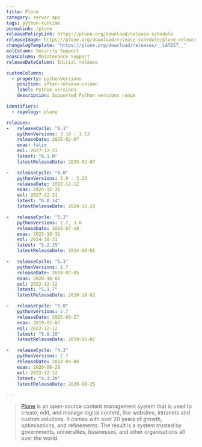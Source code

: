 ```yaml
---
title: Plone
category: server-app
tags: python-runtime
permalink: /plone
releasePolicyLink: https://plone.org/download/release-schedule
releaseImage: https://plone.org/download/release-schedule/plone-release-schedule-2025-01-23.png/@@images/image
changelogTemplate: "https://plone.org/download/releases/__LATEST__"
eolColumn: Security Support
eoasColumn: Maintenance Support
releaseDateColumn: Initial release

customColumns:
  - property: pythonVersions
    position: after-release-column
    label: Python versions
    description: Supported Python versions range

identifiers:
  - repology: plone

releases:
-   releaseCycle: "6.1"
    pythonVersions: 3.10 - 3.13
    releaseDate: 2025-02-07
    eoas: false
    eol: 2027-12-31
    latest: "6.1.0"
    latestReleaseDate: 2025-02-07

-   releaseCycle: "6.0"
    pythonVersions: 3.9 - 3.13
    releaseDate: 2022-12-12
    eoas: 2024-12-31
    eol: 2027-12-31
    latest: "6.0.14"
    latestReleaseDate: 2024-12-20

-   releaseCycle: "5.2"
    pythonVersions: 2.7, 3.8
    releaseDate: 2019-07-10
    eoas: 2023-10-31
    eol: 2024-10-31
    latest: "5.2.15"
    latestReleaseDate: 2024-08-01

-   releaseCycle: "5.1"
    pythonVersions: 2.7
    releaseDate: 2018-02-05
    eoas: 2020-10-02
    eol: 2022-12-12
    latest: "5.1.7"
    latestReleaseDate: 2020-10-02

-   releaseCycle: "5.0"
    pythonVersions: 2.7
    releaseDate: 2015-09-27
    eoas: 2019-02-07
    eol: 2022-12-12
    latest: "5.0.10"
    latestReleaseDate: 2019-02-07

-   releaseCycle: "4.3"
    pythonVersions: 2.7
    releaseDate: 2013-04-06
    eoas: 2020-08-28
    eol: 2022-12-12
    latest: "4.3.20"
    latestReleaseDate: 2020-08-25

---
```


> [Plone](https://plone.org) is an open-source content management system that is used to create,
> edit, and manage digital content, like websites, intranets and custom solutions. It comes with
> over 20 years of growth, optimisations, and refinements. The result is a system trusted by
> governments, universities, businesses, and other organisations all over the world.

